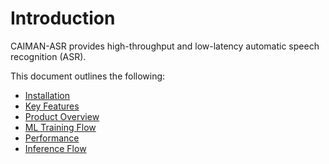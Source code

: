 # Introduction

CAIMAN-ASR provides high-throughput and low-latency automatic speech recognition (ASR).

This document outlines the following:

- [Installation](installation.md)
- [Key Features](key_features.md)
- [Product Overview](product_overview.md)
- [ML Training Flow](training/ml_training_flow.md)
- [Performance](performance.md)
- [Inference Flow](inference/inference_flow.md)
